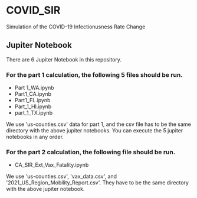 # COVID_SIR
Simulation of the COVID-19 Infectionusness Rate Change

## Jupiter Notebook
There are 6 Jupiter Notebook in this repository. 
### For the part 1 calculation, the following 5 files should be run.

- Part 1_WA.ipynb
- Part1_CA.ipynb
- Part1_FL.ipynb
- Part_1_HI.ipynb
- part_1_TX.ipynb

We use 'us-counties.csv' data for part 1, and the csv file has to be the same directory with the above jupiter notebooks. You can execute the 5 jupiter notebooks in any order.


### For the part 2 calculation, the following file should be run.
- CA_SIR_Ext_Vax_Fatality.ipynb

We use 'us-counties.csv', 'vax_data.csv', and '2021_US_Region_Mobility_Report.csv'. They have to be the same directory with the above jupiter notebook.
